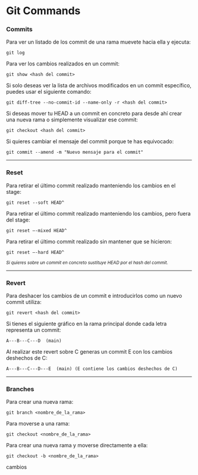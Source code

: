 # Git Commands

### Commits

Para ver un listado de los commit de una rama muevete hacia ella y ejecuta:

    git log

Para ver los cambios realizados en un commit:

    git show <hash del commit>

Si solo deseas ver la lista de archivos modificados en un commit específico, puedes usar el siguiente comando:

    git diff-tree --no-commit-id --name-only -r <hash del commit>

Si deseas mover tu HEAD a un commit en concreto para desde ahí crear una nueva rama o simplemente visualizar ese commit:

    git checkout <hash del commit>

Si quieres cambiar el mensaje del commit porque te has equivocado:

    git commit --amend -m "Nuevo mensaje para el commit"

---

### Reset

Para retirar el último commit realizado manteniendo los cambios en el stage:

    git reset --soft HEAD^

Para retirar el último commit realizado manteniendo los cambios, pero fuera del stage:

    git reset –-mixed HEAD^

Para retirar el último commit realizado sin mantener que se hicieron:

    git reset –-hard HEAD^

_<small> Si quieres sobre un commit en concreto sustituye HEAD por el hash del commit.</small>_

---

### Revert

Para deshacer los cambios de un commit e introducirlos como un nuevo commit utiliza:

    git revert <hash del commit>

Si tienes el siguiente gráfico en la rama principal donde cada letra representa un commit:

    A---B---C---D  (main)

Al realizar este revert sobre C generas un commit E con los cambios deshechos de C:

    A---B---C---D---E  (main) (E contiene los cambios deshechos de C)

---

### Branches

Para crear una nueva rama:

    git branch <nombre_de_la_rama>

Para moverse a una rama:

    git checkout <nombre_de_la_rama>

Para crear una nueva rama y moverse directamente a ella:

    git checkout -b <nombre_de_la_rama>

cambios

